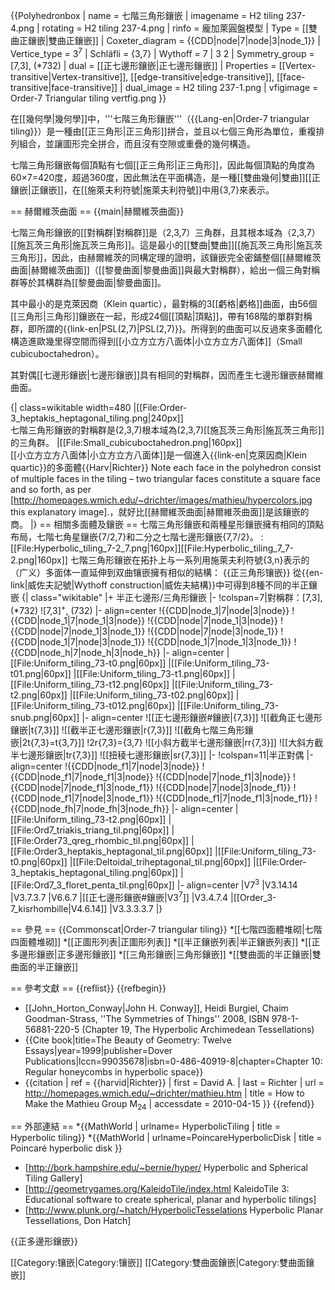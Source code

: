 {{Polyhedronbox
| name =  七階三角形鑲嵌
| imagename =  H2 tiling 237-4.png
| rotating =  H2 tiling 237-4.png
| rinfo = 龐加萊圓盤模型
| Type =  [[雙曲正鑲嵌|雙曲正鑲嵌]]
| Coxeter_diagram =  {{CDD|node|7|node|3|node_1}}
| Vertice_type = 3<sup>7</sup>
| Schläfli =  {3,7}
| Wythoff = 7 | 3 2
| Symmetry_group =  [7,3], (*732)
| dual =  [[正七邊形鑲嵌|正七邊形鑲嵌]]
| Properties = [[Vertex-transitive|Vertex-transitive]], [[edge-transitive|edge-transitive]], [[face-transitive|face-transitive]] 
| dual_image =  H2 tiling 237-1.png
| vfigimage = Order-7 Triangular tiling vertfig.png
}}

在[[幾何學|幾何學]]中，'''七階三角形鑲嵌'''（{{Lang-en|Order-7 triangular tiling}}）是一種由[[正三角形|正三角形]]拼合，並且以七個三角形為單位，重複排列組合，並讓圖形完全拼合，而且沒有空隙或重疊的幾何構造。

七階三角形鑲嵌每個頂點有七個[[正三角形|正三角形]]，因此每個頂點的角度為60×7=420度，超過360度，因此無法在平面構造，是一種[[雙曲幾何|雙曲]][[正鑲嵌|正鑲嵌]]，在[[施萊夫利符號|施萊夫利符號]]中用{3,7}來表示。

== 赫爾維茨曲面 ==
{{main|赫爾維茨曲面}}

七階三角形鑲嵌的[[對稱群|對稱群]]是（2,3,7）三角群，且其根本域為（2,3,7）[[施瓦茨三角形|施瓦茨三角形]]。這是最小的[[雙曲|雙曲]][[施瓦茨三角形|施瓦茨三角形]]，因此，由赫爾維茨的同構定理的證明，該鑲嵌完全密鋪整個[[赫爾維茨曲面|赫爾維茨曲面]]（[[黎曼曲面|黎曼曲面]]與最大對稱群），給出一個三角對稱群等於其構群為[[黎曼曲面|黎曼曲面]]。

其中最小的是克萊因商（Klein quartic），最對稱的3[[虧格|虧格]]曲面，由56個[[三角形|三角形]]鑲嵌在一起，形成24個[[頂點|頂點]]，帶有168階的單群對稱群，即所謂的{{link-en|PSL(2,7)|PSL(2,7)}}。所得到的曲面可以反過來多面體化構造進歐幾里得空間而得到[[小立方立方八面体|小立方立方八面体]]（Small cubicuboctahedron）<ref name="tiling"/>。

其對偶[[七邊形鑲嵌|七邊形鑲嵌]]具有相同的對稱群，因而產生七邊形鑲嵌赫爾維曲面。

{| class=wikitable width=480
|[[File:Order-3_heptakis_heptagonal_tiling.png|240px]]<BR>七階三角形鑲嵌的對稱群是(2,3,7)根本域為(2,3,7)[[施瓦茨三角形|施瓦茨三角形]]的三角群。
|[[File:Small_cubicuboctahedron.png|160px]]<BR>[[小立方立方八面体|小立方立方八面体]]是一個進入{{link-en|克萊因商|Klein quartic}}的多面體<ref name="tiling">{{Harv|Richter}} Note each face in the polyhedron consist of multiple faces in the tiling – two triangular faces constitute a square face and so forth, as per [http://homepages.wmich.edu/~drichter/images/mathieu/hypercolors.jpg this explanatory image].</ref>，就好比[[赫爾維茨曲面|赫爾維茨曲面]]是該鑲嵌的商。
|}
== 相關多面體及鑲嵌 ==
七階三角形鑲嵌和兩種星形鑲嵌擁有相同的頂點布局，七階七角星鑲嵌{7/2,7}和二分之七階七邊形鑲嵌{7,7/2}。
:[[File:Hyperbolic_tiling_7-2_7.png|160px]][[File:Hyperbolic_tiling_7_7-2.png|160px]]
七階三角形鑲嵌在拓扑上与一系列用施萊夫利符號{3,n}表示的（广义）多面体一直延伸到双曲镶嵌擁有相似的結構：
{{正三角形镶嵌}}
從{{en-link|威佐夫記號|Wythoff construction|威佐夫結構}}中可得到8種不同的半正鑲嵌
{| class="wikitable"
|+ 半正七邊形/三角形鑲嵌
|-
!colspan=7|對稱群：[7,3], (*732)
![7,3]<sup>+</sup>, (732)
|- align=center
!{{CDD|node_1|7|node|3|node}}
!{{CDD|node_1|7|node_1|3|node}}
!{{CDD|node|7|node_1|3|node}}
!{{CDD|node|7|node_1|3|node_1}}
!{{CDD|node|7|node|3|node_1}}
!{{CDD|node_1|7|node|3|node_1}}
!{{CDD|node_1|7|node_1|3|node_1}}
!{{CDD|node_h|7|node_h|3|node_h}}
|- align=center
|[[File:Uniform_tiling_73-t0.png|60px]]
|[[File:Uniform_tiling_73-t01.png|60px]]
|[[File:Uniform_tiling_73-t1.png|60px]]
|[[File:Uniform_tiling_73-t12.png|60px]]
|[[File:Uniform_tiling_73-t2.png|60px]]
|[[File:Uniform_tiling_73-t02.png|60px]]
|[[File:Uniform_tiling_73-t012.png|60px]]
|[[File:Uniform_tiling_73-snub.png|60px]]
|- align=center
![[正七邊形鑲嵌#鑲嵌|{7,3}]]
![[截角正七邊形鑲嵌|t{7,3}]]
![[截半正七邊形鑲嵌|r{7,3}]]
![[截角七階三角形鑲嵌|2t{7,3}=t{3,7}]]
!2r{7,3}={3,7}
![[小斜方截半七邊形鑲嵌|rr{7,3}]]
![[大斜方截半七邊形鑲嵌|tr{7,3}]]
![[扭稜七邊形鑲嵌|sr{7,3}]]
|-
!colspan=11|半正對偶
|- align=center
!{{CDD|node_f1|7|node|3|node}}
!{{CDD|node_f1|7|node_f1|3|node}}
!{{CDD|node|7|node_f1|3|node}}
!{{CDD|node|7|node_f1|3|node_f1}}
!{{CDD|node|7|node|3|node_f1}}
!{{CDD|node_f1|7|node|3|node_f1}}
!{{CDD|node_f1|7|node_f1|3|node_f1}}
!{{CDD|node_fh|7|node_fh|3|node_fh}}
|- align=center
|[[File:Uniform_tiling_73-t2.png|60px]]
|[[File:Ord7_triakis_triang_til.png|60px]]
|[[File:Order73_qreg_rhombic_til.png|60px]]
|[[File:Order3_heptakis_heptagonal_til.png|60px]]
|[[File:Uniform_tiling_73-t0.png|60px]]
|[[File:Deltoidal_triheptagonal_til.png|60px]]
|[[File:Order-3_heptakis_heptagonal_tiling.png|60px]]
|[[File:Ord7_3_floret_penta_til.png|60px]]
|- align=center
|V7<sup>3</sup>
|V3.14.14
|V3.7.3.7
|V6.6.7
|[[正七邊形鑲嵌#鑲嵌|V3<sup>7</sup>]]
|V3.4.7.4
|[[Order_3-7_kisrhombille|V4.6.14]]
|V3.3.3.3.7
|}

== 參見 ==
{{Commonscat|Order-7 triangular tiling}}
*[[七階四面體堆砌|七階四面體堆砌]]
*[[正圖形列表|正圖形列表]]
*[[半正鑲嵌列表|半正鑲嵌列表]]
*[[正多邊形鑲嵌|正多邊形鑲嵌]]
*[[三角形鑲嵌|三角形鑲嵌]]
*[[雙曲面的半正鑲嵌|雙曲面的半正鑲嵌]]

== 參考文獻 ==
{{reflist}}
{{refbegin}}
* [[John_Horton_Conway|John H. Conway]], Heidi Burgiel, Chaim Goodman-Strass, ''The Symmetries of Things'' 2008, ISBN 978-1-56881-220-5 (Chapter 19, The Hyperbolic Archimedean Tessellations)
* {{Cite book|title=The Beauty of Geometry: Twelve Essays|year=1999|publisher=Dover Publications|lccn=99035678|isbn=0-486-40919-8|chapter=Chapter 10: Regular honeycombs in hyperbolic space}}
* {{citation | ref = {{harvid|Richter}} | first = David A. | last = Richter | url = http://homepages.wmich.edu/~drichter/mathieu.htm | title = How to Make the Mathieu Group M<sub>24</sub> | accessdate = 2010-04-15 }}
{{refend}}

== 外部連結 ==
*{{MathWorld | urlname= HyperbolicTiling | title = Hyperbolic tiling}}
*{{MathWorld | urlname=PoincareHyperbolicDisk | title = Poincaré hyperbolic disk }}
* [http://bork.hampshire.edu/~bernie/hyper/ Hyperbolic and Spherical Tiling Gallery]
* [http://geometrygames.org/KaleidoTile/index.html KaleidoTile 3: Educational software to create spherical, planar and hyperbolic tilings]
* [http://www.plunk.org/~hatch/HyperbolicTesselations Hyperbolic Planar Tessellations, Don Hatch]

{{正多邊形鑲嵌}}

[[Category:镶嵌|Category:镶嵌]]
[[Category:雙曲面鑲嵌|Category:雙曲面鑲嵌]]